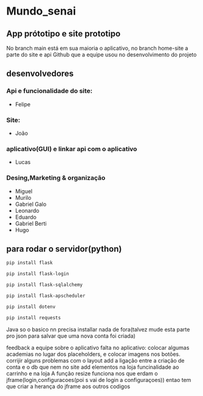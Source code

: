 # Mundo_senai
## App prótotipo e site prototipo
No branch main está em sua maioria o aplicativo, no branch home-site a parte do site e api
Github que a equipe usou no desenvolvimento do projeto
## desenvolvedores
### Api e funcionalidade do site:
- Felipe
### Site:
- João
### aplicativo(GUI) e linkar api com o aplicativo
- Lucas
### Desing,Marketing & organização
- Miguel
- Murilo
- Gabriel Galo
- Leonardo
- Eduardo
- Gabriel Berti
- Hugo
## para rodar o servidor(python)
```bash
pip install flask
```
```bash
pip install flask-login
```
```bash
pip install flask-sqlalchemy
```
```bash
pip install flask-apscheduler
```
```bash
pip install dotenv
```
```bash
pip install requests
```
Java so o basico nn precisa installar nada de fora(talvez mude esta parte pro json para salvar que uma nova conta foi criada)
















feedback a equipe sobre o aplicativo
falta no aplicativo:
colocar algumas academias no lugar dos placeholders, e colocar imagens nos botões.
corrijir alguns problemas com o layout
add a ligação entre a criação de conta e o db que nem no site
add elementos na loja
funcinalidade ao carrinho e na loja
A função resize funciona nos que erdam o jframe(login,configuracoes(poi s vai de login a configuraçoes)) entao tem que criar a herança do jframe aos outros codigos
